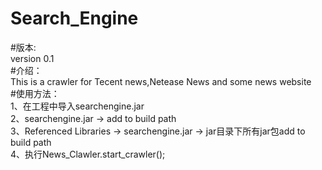 # Search_Engine
#版本:<br> 
version 0.1<br> 
#介绍：<br> 
This is a crawler for Tecent news,Netease News and some news website <br> 
#使用方法：<br> 
1、在工程中导入searchengine.jar<br> 
2、searchengine.jar -> add to build path<br> 
3、Referenced Libraries -> searchengine.jar -> jar目录下所有jar包add to build path<br> 
4、执行News_Clawler.start_crawler();<br> 



